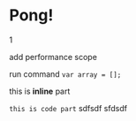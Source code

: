 # Pong!
1

add performance scope

run command <code language="javascript">var array = [];</code>

<p>this is <b>inline</b> part</p>

<code>this is code part</code>
sdfsdf
sfdsdf



<!--HONumber=Apr16_HO2-->


